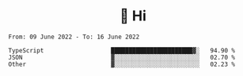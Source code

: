 <h1 align="center">👋 Hi</h1>
<!-- <h3 align="center">An enthusiastic frontend developer</h3> -->

<!--START_SECTION:waka-->

```text
From: 09 June 2022 - To: 16 June 2022

TypeScript                   ███████████████████████▓░   94.90 %
JSON                         ▓░░░░░░░░░░░░░░░░░░░░░░░░   02.70 %
Other                        ▓░░░░░░░░░░░░░░░░░░░░░░░░   02.23 %
```

<!--END_SECTION:waka-->
